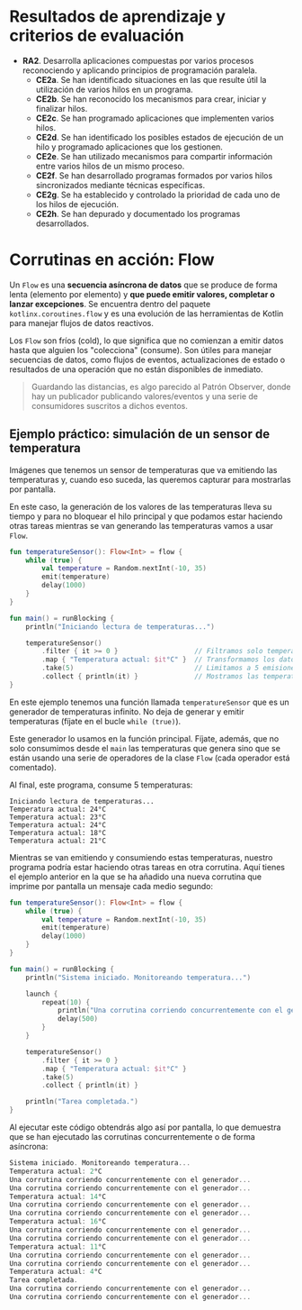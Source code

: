 # Resultados de aprendizaje y criterios de evaluación

- **RA2**. Desarrolla aplicaciones compuestas por varios procesos reconociendo y aplicando principios de programación paralela.
  - **CE2a**. Se han identificado situaciones en las que resulte útil la utilización de varios hilos en un programa.
  - **CE2b**. Se han reconocido los mecanismos para crear, iniciar y finalizar hilos.
  - **CE2c**. Se han programado aplicaciones que implementen varios hilos.
  - **CE2d**. Se han identificado los posibles estados de ejecución de un hilo y programado aplicaciones que los gestionen.
  - **CE2e**. Se han utilizado mecanismos para compartir información entre varios hilos de un mismo proceso.
  - **CE2f**. Se han desarrollado programas formados por varios hilos sincronizados mediante técnicas específicas.
  - **CE2g**. Se ha establecido y controlado la prioridad de cada uno de los hilos de ejecución.
  - **CE2h**. Se han depurado y documentado los programas desarrollados.

# Corrutinas en acción: Flow

Un `Flow` es una **secuencia asíncrona de datos** que se produce de forma lenta (elemento por elemento) y **que puede emitir valores, completar o lanzar excepciones**. Se encuentra dentro del paquete `kotlinx.coroutines.flow` y es una evolución de las herramientas de Kotlin para manejar flujos de datos reactivos.

Los `Flow` son fríos (cold), lo que significa que no comienzan a emitir datos hasta que alguien los "colecciona" (consume). Son útiles para manejar secuencias de datos, como flujos de eventos, actualizaciones de estado o resultados de una operación que no están disponibles de inmediato.

> Guardando las distancias, es algo parecido al Patrón Observer, donde hay un publicador publicando valores/eventos y una serie de consumidores suscritos a dichos eventos.

## Ejemplo práctico: simulación de un sensor de temperatura

Imágenes que tenemos un sensor de temperaturas que va emitiendo las temperaturas y, cuando eso suceda, las queremos capturar para mostrarlas por pantalla.

En este caso, la generación de los valores de las temperaturas lleva su tiempo y para no bloquear el hilo principal y que podamos estar haciendo otras tareas mientras se van generando las temperaturas vamos a usar `Flow`.

```kotlin
fun temperatureSensor(): Flow<Int> = flow {
    while (true) {
        val temperature = Random.nextInt(-10, 35)
        emit(temperature)
        delay(1000)
    }
}

fun main() = runBlocking {
    println("Iniciando lectura de temperaturas...")

    temperatureSensor()
        .filter { it >= 0 }                   // Filtramos solo temperaturas mayores o iguales a 0
        .map { "Temperatura actual: $it°C" }  // Transformamos los datos en un mensaje
        .take(5)                              // Limitamos a 5 emisiones
        .collect { println(it) }              // Mostramos las temperaturas
}

```

En este ejemplo tenemos una función llamada `temperatureSensor` que es un generador de temperaturas infinito. No deja de generar y emitir temperaturas (fíjate en el bucle `while (true)`).

Este generador lo usamos en la función principal. Fíjate, además, que no solo consumimos desde el `main` las temperaturas que genera sino que se están usando una serie de operadores de la clase `Flow` (cada operador está comentado).

Al final, este programa, consume 5 temperaturas:

```shell
Iniciando lectura de temperaturas...
Temperatura actual: 24°C
Temperatura actual: 23°C
Temperatura actual: 24°C
Temperatura actual: 18°C
Temperatura actual: 21°C
```

Mientras se van emitiendo y consumiendo estas temperaturas, nuestro programa podría estar haciendo otras tareas en otra corrutina. Aquí tienes el ejemplo anterior en la que se ha añadido una nueva corrutina que imprime por pantalla un mensaje cada medio segundo:

```kotlin
fun temperatureSensor(): Flow<Int> = flow {
    while (true) {
        val temperature = Random.nextInt(-10, 35)
        emit(temperature)
        delay(1000)
    }
}

fun main() = runBlocking {
    println("Sistema iniciado. Monitoreando temperatura...")

    launch {
        repeat(10) {
            println("Una corrutina corriendo concurrentemente con el generador...")
            delay(500)
        }
    }

    temperatureSensor()
        .filter { it >= 0 }
        .map { "Temperatura actual: $it°C" }
        .take(5)
        .collect { println(it) }

    println("Tarea completada.")
}

```

Al ejecutar este código obtendrás algo así por pantalla, lo que demuestra que se han ejecutado las corrutinas concurrentemente o de forma asíncrona:

```kotlin
Sistema iniciado. Monitoreando temperatura...
Temperatura actual: 2°C
Una corrutina corriendo concurrentemente con el generador...
Una corrutina corriendo concurrentemente con el generador...
Temperatura actual: 14°C
Una corrutina corriendo concurrentemente con el generador...
Una corrutina corriendo concurrentemente con el generador...
Temperatura actual: 16°C
Una corrutina corriendo concurrentemente con el generador...
Una corrutina corriendo concurrentemente con el generador...
Temperatura actual: 11°C
Una corrutina corriendo concurrentemente con el generador...
Una corrutina corriendo concurrentemente con el generador...
Temperatura actual: 4°C
Tarea completada.
Una corrutina corriendo concurrentemente con el generador...
Una corrutina corriendo concurrentemente con el generador...
 ```
